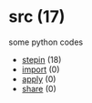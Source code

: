 # src (17)
some python codes

+ [stepin](stepin/README.md) (18)
+ [import](import/README.md) (0)
+ [apply](apply/README.md) (0)
+ [share](share/README.md) (0)
